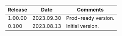 | Release | Date       | Comments            |
|---------|------------|---------------------|
| 1.00.00 | 2023.09.30 | Prod-ready version. |
| 0.100   | 2023.08.13 | Initial version.    |




